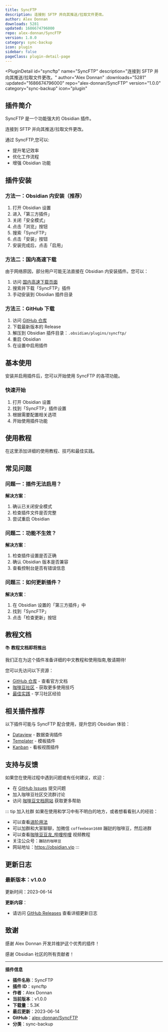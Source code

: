 ```yaml
---
title: SyncFTP
description: 连接到 SFTP 并向其推送/拉取文件更改。
author: Alex Donnan
downloads: 5281
updated: 1686674796000
repo: alex-donnan/SyncFTP
version: 1.0.0
category: sync-backup
icon: plugin
sidebar: false
pageClass: plugin-detail-page
---
```


<PluginDetail
  id="syncftp"
  name="SyncFTP"
  description="连接到 SFTP 并向其推送/拉取文件更改。"
  author="Alex Donnan"
  :downloads="5281"
  :updated="1686674796000"
  repo="alex-donnan/SyncFTP"
  version="1.0.0"
  category="sync-backup"
  icon="plugin"
>

<!-- AUTO_GENERATED_START -->
## 插件简介

SyncFTP 是一个功能强大的 Obsidian 插件。

连接到 SFTP 并向其推送/拉取文件更改。

通过 SyncFTP,您可以:

- 提升笔记效率
- 优化工作流程
- 增强 Obsidian 功能

<!-- AUTO_GENERATED_END -->

<!-- AUTO_GENERATED_START -->
## 插件安装

### 方法一：Obsidian 内安装（推荐）

1. 打开 Obsidian 设置
2. 进入「第三方插件」
3. 关闭「安全模式」
4. 点击「浏览」按钮
5. 搜索「SyncFTP」
6. 点击「安装」按钮
7. 安装完成后，点击「启用」

### 方法二：国内高速下载

由于网络原因，部分用户可能无法直接在 Obsidian 内安装插件。您可以：

1. 访问 [国内高速下载页面](/zh/documentation/obsidian-plugins-download.html)
2. 搜索并下载「SyncFTP」插件
3. 手动安装到 Obsidian 插件目录

### 方法三：GitHub 下载

1. 访问 [GitHub 仓库](https://github.com/alex-donnan/SyncFTP)
2. 下载最新版本的 Release
3. 解压到 Obsidian 插件目录：`.obsidian/plugins/syncftp/`
4. 重启 Obsidian
5. 在设置中启用插件

## 基本使用

安装并启用插件后，您可以开始使用 SyncFTP 的各项功能。

### 快速开始

1. 打开 Obsidian 设置
2. 找到「SyncFTP」插件设置
3. 根据需要配置相关选项
4. 开始使用插件功能

<!-- AUTO_GENERATED_END -->

<!-- CUSTOM_CONTENT_START:tutorial -->
## 使用教程

在这里添加详细的使用教程、技巧和最佳实践。

<!-- CUSTOM_CONTENT_END:tutorial -->

<!-- SHARED_CONTENT_START -->
## 常见问题

### 问题一：插件无法启用？

**解决方案**：
1. 确认已关闭安全模式
2. 检查插件文件是否完整
3. 尝试重启 Obsidian

### 问题二：功能不生效？

**解决方案**：
1. 检查插件设置是否正确
2. 确认 Obsidian 版本是否兼容
3. 查看控制台是否有错误信息

### 问题三：如何更新插件？

**解决方案**：
1. 在 Obsidian 设置的「第三方插件」中
2. 找到「SyncFTP」
3. 点击「检查更新」按钮

## 教程文档

📚 **教程文档即将推出**

我们正在为这个插件准备详细的中文教程和使用指南,敬请期待!

您可以先访问以下资源：
- [GitHub 仓库](https://github.com/alex-donnan/SyncFTP) - 查看官方文档
- [咖啡豆社区](/zh/bases/) - 获取更多使用技巧
- [最佳实践](/zh/best-practices/) - 学习社区经验

## 相关插件推荐

以下插件可能与 SyncFTP 配合使用，提升您的 Obsidian 体验：

- [Dataview](/zh/plugins/dataview.html) - 数据查询插件
- [Templater](/zh/plugins/templater-obsidian.html) - 模板插件
- [Kanban](/zh/plugins/obsidian-kanban.html) - 看板视图插件

## 支持与反馈

如果您在使用过程中遇到问题或有任何建议，欢迎：

- 在 [GitHub Issues](https://github.com/alex-donnan/SyncFTP/issues) 提交问题
- 加入咖啡豆社区交流群讨论
- 访问 [咖啡豆文档网站](https://obsidian.vip) 获取更多帮助

::: tip 加入社群
如果在使用和学习中有不明白的地方，或者想看看别人的经验：
- 可以查看[进阶用法](/zh/advanced)
- 可以加群和大家聊聊，加微信 `coffeebean1688` 蹦跶的咖啡豆，然后进群
- 可以查看[咖啡豆豆龙_哔哩哔哩](https://space.bilibili.com/618777356) 视频教程
- 关注公众号：`蹦跶的咖啡豆`
- 网站地址：https://obsidian.vip
:::
<!-- SHARED_CONTENT_END -->

<!-- AUTO_GENERATED_START -->
## 更新日志

### 最新版本：v1.0.0

更新时间：2023-06-14

**更新内容**：
- 请访问 [GitHub Releases](https://github.com/alex-donnan/SyncFTP/releases) 查看详细更新日志

## 致谢

感谢 Alex Donnan 开发并维护这个优秀的插件！

感谢 Obsidian 社区的所有贡献者！

---

**插件信息**
- **插件名称**：SyncFTP
- **插件 ID**：syncftp
- **作者**：Alex Donnan
- **当前版本**：v1.0.0
- **下载量**：5.3K
- **最后更新**：2023-06-14
- **GitHub**：[alex-donnan/SyncFTP](https://github.com/alex-donnan/SyncFTP)
- **分类**：sync-backup
<!-- AUTO_GENERATED_END -->

</PluginDetail>

